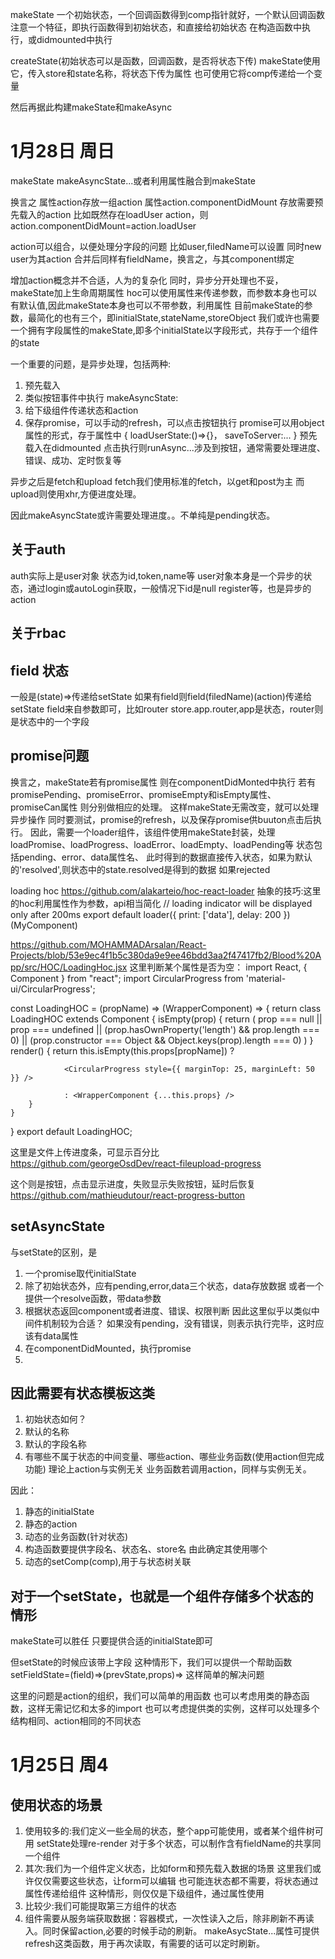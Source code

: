 
makeState 一个初始状态，一个回调函数得到comp指针就好，一个默认回调函数
注意一个特征，即执行函数得到初始状态，和直接给初始状态
在构造函数中执行，或didmounted中执行

createState(初始状态可以是函数，回调函数，是否将状态下传)
makeState使用它，传入store和state名称，将状态下传为属性
也可使用它将comp传递给一个变量

然后再据此构建makeState和makeAsync
# 1月28日 周日

makeState
makeAsyncState...或者利用属性融合到makeState

换言之
属性action存放一组action
属性action.componentDidMount 存放需要预先载入的action
比如既然存在loadUser action，则action.componentDidMount=action.loadUser

action可以组合，以便处理分字段的问题
比如user,filedName可以设置
同时new user为其action
合并后同样有fieldName，换言之，与其component绑定


增加action概念并不合适，人为的复杂化
同时，异步分开处理也不妥，makeState加上生命周期属性
<app >
hoc可以使用属性来传递参数，而参数本身也可以有默认值,因此makeState本身也可以不带参数，利用属性
目前makeState的参数，最简化的也有三个，即initialState,stateName,storeObject
我们或许也需要一个拥有字段属性的makeState,即多个initialState以字段形式，共存于一个组件的state

一个重要的问题，是异步处理，包括两种:
1. 预先载入
1. 类似按钮事件中执行
makeAsyncState:
1. 给下级组件传递状态和action
1. 保存promise，可以手动的refresh，可以点击按钮执行
promise可以用object属性的形式，存于属性中
{
  loadUserState:()=>{}，
  saveToServer:...
}
预先载入在didmounted
点击执行则runAsync...涉及到按钮，通常需要处理进度、错误、成功、定时恢复等

异步之后是fetch和upload
fetch我们使用标准的fetch，以get和post为主
而upload则使用xhr,方便进度处理。

因此makeAsyncState或许需要处理进度。。不单纯是pending状态。

## 关于auth
auth实际上是user对象
状态为id,token,name等
user对象本身是一个异步的状态，通过login或autoLogin获取，一般情况下id是null
register等，也是异步的action 


## 关于rbac

## field 状态
一般是(state)=>传递给setState
如果有field则field(filedName)(action)传递给setState
field来自参数即可，比如router
store.app.router,app是状态，router则是状态中的一个字段

## promise问题

换言之，makeState若有promise属性
则在componentDidMonted中执行
若有promisePending、promiseError、promiseEmpty和isEmpty属性、promiseCan属性
则分别做相应的处理。
这样makeState无需改变，就可以处理异步操作
同时要测试，promise的refresh，以及保存promise供buuton点击后执行。
因此，需要一个loader组件，该组件使用makeState封装，处理loadPromise、loadProgress、loadError、loadEmpty、loadPending等
状态包括pending、error、data属性名、
<loading dataField={null}>
此时得到的数据直接传入状态，如果为默认的'resolved',则状态中的state.resolved是得到的数据
如果rejected

loading hoc
https://github.com/alakarteio/hoc-react-loader
抽象的技巧:这里的hoc利用属性作为参数，api相当简化
// loading indicator will be displayed only after 200ms
export default loader({ print: ['data'], delay: 200 })(MyComponent)

https://github.com/MOHAMMADArsalan/React-Projects/blob/53e9ec4f1b5c380da9e9ee46bdd3aa2f47417fb2/Blood%20App/src/HOC/LoadingHoc.jsx
这里判断某个属性是否为空：
import React, { Component } from "react";
import CircularProgress from 'material-ui/CircularProgress';

const LoadingHOC = (propName) => (WrapperComponent) => {
    return class LoadingHOC extends Component {
        isEmpty(prop) {
            return (
                prop === null || prop === undefined ||
                (prop.hasOwnProperty('length') && prop.length === 0) ||
                (prop.constructor === Object && Object.keys(prop).length === 0)
            )
        }
        render() {
            return this.isEmpty(this.props[propName]) ?

                <CircularProgress style={{ marginTop: 25, marginLeft: 50 }} />

                : <WrapperComponent {...this.props} />
        }
    }
}
export default LoadingHOC;

这里是文件上传进度条，可显示百分比
https://github.com/georgeOsdDev/react-fileupload-progress

这个则是按钮，点击显示进度，失败显示失败按钮，延时后恢复
https://github.com/mathieudutour/react-progress-button



## setAsyncState
与setState的区别，是
1. 一个promise取代initialState
1. 除了初始状态外，应有pending,error,data三个状态，data存放数据
  或者一个提供一个resolve函数，带data参数
1. 根据状态返回component或者进度、错误、权限判断
  因此这里似乎以类似中间件机制较为合适？
  如果没有pending，没有错误，则表示执行完毕，这时应该有data属性
1. 在componentDidMounted，执行promise
1. 
## 因此需要有状态模板这类
1. 初始状态如何？
1. 默认的名称
1. 默认的字段名称
1. 有哪些不属于状态的中间变量、哪些action、哪些业务函数(使用action但完成功能)
  理论上action与实例无关
  业务函数若调用action，同样与实例无关。

因此：
1. 静态的initialState
1. 静态的action
1. 动态的业务函数(针对状态)
1. 构造函数要提供字段名、状态名、store名
  由此确定其使用哪个
1. 动态的setComp(comp),用于与状态树关联

## 对于一个setState，也就是一个组件存储多个状态的情形
makeState可以胜任
只要提供合适的initialState即可

但setState的时候应该带上字段
这种情形下，我们可以提供一个帮助函数setFieldState=(field)=>(prevState,props)=>
这样简单的解决问题

这里的问题是action的组织，我们可以简单的用函数
也可以考虑用类的静态函数，这样无需记忆和太多的import
也可以考虑提供类的实例，这样可以处理多个结构相同、action相同的不同状态




# 1月25日 周4

## 使用状态的场景
1. 使用较多的:我们定义一些全局的状态，整个app可能使用，或者某个组件树可用
  setState处理re-render
  对于多个状态，可以制作含有fieldName的共享同一个组件
1. 其次:我们为一个组件定义状态，比如form和预先载入数据的场景
  这里我们或许仅仅需要这些状态，让form可以编辑
  也可能连状态都不需要，将状态通过属性传递给组件
  这种情形，则仅仅是下级组件，通过属性使用
1. 比较少:我们可能提取第三方组件的状态
1. 组件需要从服务端获取数据：容器模式，一次性读入之后，除非刷新不再读入。同时保留action,必要的时候手动的刷新。
  makeAsycState...属性可提供refresh这类函数，用于再次读取，有需要的话可以定时刷新。
